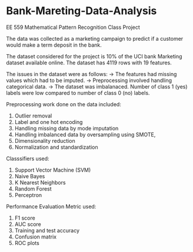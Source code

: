 # Bank-Mareting-Data-Analysis
EE 559 Mathematical Pattern Recognition Class Project

The data was collected as a marketing campaign to predict if a customer would make a term deposit in the bank.

The dataset considered for the project is 10% of the UCI bank Marketing dataset available online. The dataset has 4119 rows with 19 features.

The issues in the dataset were as follows:
-> The features had missing values which had to be imputed.
-> Preprocessing involved handling categorical data.
-> The dataset was imbalanaced. Number of class 1 (yes) labels were low compared to number of class 0 (no) labels.

Preprocessing work done on the data included:
1) Outlier removal 
2) Label and one hot encoding
3) Handling missing data by mode imputation
4) Handling imbalanced data by oversampling using SMOTE, 
5) Dimensionality reduction
6) Normalization and standardization 

Classsifiers used:
1) Support Vector Machine (SVM)
2) Naive Bayes
3) K Nearest Neighbors
4) Random Forest
5) Perceptron

Performance Evaluation Metric used:
1) F1 score
2) AUC score
3) Training and test accuracy
4) Confusion matrix
5) ROC plots

